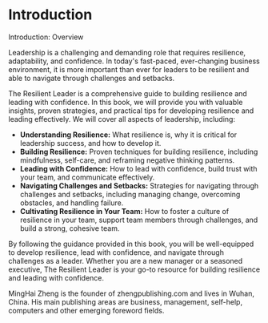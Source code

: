 # Introduction

Introduction: Overview

Leadership is a challenging and demanding role that requires resilience, adaptability, and confidence. In today's fast-paced, ever-changing business environment, it is more important than ever for leaders to be resilient and able to navigate through challenges and setbacks.

The Resilient Leader is a comprehensive guide to building resilience and leading with confidence. In this book, we will provide you with valuable insights, proven strategies, and practical tips for developing resilience and leading effectively. We will cover all aspects of leadership, including:

* **Understanding Resilience:** What resilience is, why it is critical for leadership success, and how to develop it.
* **Building Resilience:** Proven techniques for building resilience, including mindfulness, self-care, and reframing negative thinking patterns.
* **Leading with Confidence:** How to lead with confidence, build trust with your team, and communicate effectively.
* **Navigating Challenges and Setbacks:** Strategies for navigating through challenges and setbacks, including managing change, overcoming obstacles, and handling failure.
* **Cultivating Resilience in Your Team:** How to foster a culture of resilience in your team, support team members through challenges, and build a strong, cohesive team.

By following the guidance provided in this book, you will be well-equipped to develop resilience, lead with confidence, and navigate through challenges as a leader. Whether you are a new manager or a seasoned executive, The Resilient Leader is your go-to resource for building resilience and leading with confidence.


MingHai Zheng is the founder of zhengpublishing.com and lives in Wuhan, China. His main publishing areas are business, management, self-help, computers and other emerging foreword fields.
